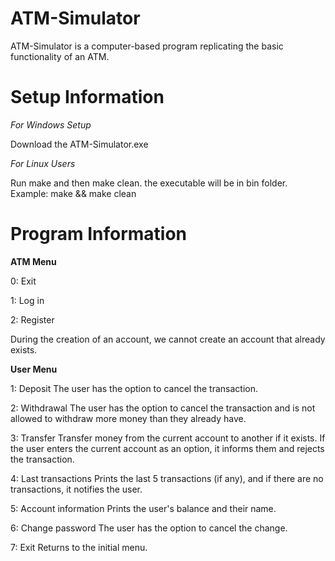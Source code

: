 # ATM-Simulator
ATM-Simulator is a computer-based program replicating the basic functionality of an ATM.

# Setup Information

*For Windows Setup*

Download the ATM-Simulator.exe

*For Linux Users*

Run make and then make clean.
the executable will be in bin folder.
Example: make && make clean

# Program Information

**ATM Menu**

0: Exit

1: Log in

2: Register

During the creation of an account, we cannot create
an account that already exists.

**User Menu**

1: Deposit
The user has the option to cancel the transaction.

2: Withdrawal
The user has the option to cancel the transaction
and is not allowed to withdraw more money than they already have.

3: Transfer
Transfer money from the current account to another if it exists.
If the user enters the current account as an option,
it informs them and rejects the transaction.

4: Last transactions
Prints the last 5 transactions (if any), and if
there are no transactions, it notifies the user.

5: Account information
Prints the user's balance and their name.

6: Change password
The user has the option to cancel the change.

7: Exit
Returns to the initial menu.
